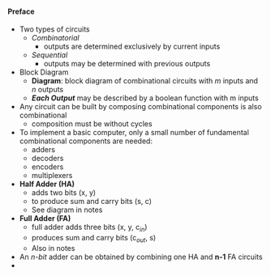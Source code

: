 #### Preface
- Two types of circuits
	- *Combinatorial*
		- outputs are determined exclusively by current inputs
	- *Sequential*
		- outputs may be determined with previous outputs
- Block Diagram
	- **Diagram**: block diagram of combinational circuits with *m* inputs and *n* outputs
	- ***Each Output*** may be described by a boolean function with m inputs
- Any circuit can be built by composing combinational components is also combinational
	- composition must be without cycles
- To implement a basic computer, only a small number of fundamental combinational components are needed:
	- adders
	- decoders
	- encoders
	- multiplexers
- **Half Adder (HA)**
	- adds two bits (x, y)
	- to produce sum and carry bits (s, c)
	- See diagram in notes
- **Full Adder (FA)**
	- full adder adds three bits (x, y, c$_{in}$)
	- produces sum and carry bits (c$_{out}$, s)
	- Also in notes
- An *n-bit* adder can be obtained by combining one HA and **n-1** FA circuits
- 
